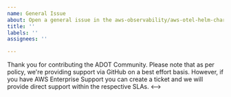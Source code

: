 ```yaml
---
name: General Issue
about: Open a general issue in the aws-observability/aws-otel-helm-charts repo
title: ''
labels: ''
assignees: ''

---
```

<!-->
Thank you for contributing the ADOT Community. Please note that as per policy, we're providing support via GitHub on a best effort basis. However, if you have AWS Enterprise Support you can create a ticket and we will provide direct support within the respective SLAs.
<-->


